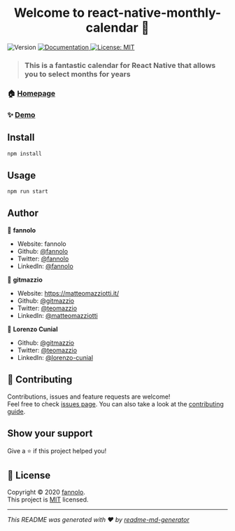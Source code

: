 <h1 align="center">Welcome to react-native-monthly-calendar 👋</h1>
<p>
  <img alt="Version" src="https://img.shields.io/badge/version-1.0.0-blue.svg?cacheSeconds=2592000" />
  <a href="https://pippo-expo.com" target="_blank">
    <img alt="Documentation" src="https://img.shields.io/badge/documentation-yes-brightgreen.svg" />
  </a>
  <a href="https://github.com/Fannolo/react-native-monthly-calendar/blob/master/LICENSE" target="_blank">
    <img alt="License: MIT" src="https://img.shields.io/badge/License-MIT-yellow.svg" />
  </a>
</p>

> <h3 align=&#34;center&#34;>This is a fantastic calendar for React Native that allows you to select months for years</h3>

### 🏠 [Homepage](https://www.npmjs.com/react-native-monthly-calendar)

### ✨ [Demo](https://pippo-expo.com)

## Install

```sh
npm install
```

## Usage

```sh
npm run start
```

## Author

👤 **fannolo**

- Website: fannolo
- Github: [@fannolo](https://github.com/fannolo)
- Twitter: [@fannolo](https://twitter.com/fannolo)
- LinkedIn: [@fannolo](https://linkedin.com/in/fannolo/)

👤 **gitmazzio**

- Website: https://matteomazziotti.it/
- Github: [@gitmazzio](https://github.com/gitmazzio)
- Twitter: [@teomazzio](https://twitter.com/teomazzio)
- LinkedIn: [@matteomazziotti](http://linkedin.com/in/matteomazziotti)

👤 **Lorenzo Cunial**

- Github: [@gitmazzio](https://github.com/gitmazzio)
- Twitter: [@teomazzio](https://twitter.com/teomazzio)
- LinkedIn: [@lorenzo-cunial](https://linkedin.com/in/lorenzo-cunial-669aa5146/)

## 🤝 Contributing

Contributions, issues and feature requests are welcome!<br />Feel free to check [issues page](https://github.com/Fannolo/react-native-monthly-calendar/issues). You can also take a look at the [contributing guide](https://github.com/Fannolo/react-native-monthly-calendar/graphs/contributors).

## Show your support

Give a ⭐️ if this project helped you!

## 📝 License

Copyright © 2020 [fannolo](https://github.com/fannolo).<br />
This project is [MIT](https://github.com/Fannolo/react-native-monthly-calendar/blob/master/LICENSE) licensed.

---

_This README was generated with ❤️ by [readme-md-generator](https://github.com/kefranabg/readme-md-generator)_
